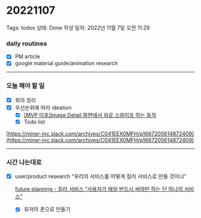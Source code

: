 # 20221107

Tags: todos
상태: Done
작성 일자: 2022년 11월 7일 오전 11:29

### daily routines

- [x]  PM article
- [x]  google material guide/animation research

---

### 오늘 해야 할 일

- [x]  회의 정리
- [x]  우선순위에 따라 ideation
    - [x]  [[MVP 이후]Image Detail 화면에서 위로 스와이프 하는 동작](%5BMVP%20%E1%84%8B%E1%85%B5%E1%84%92%E1%85%AE%5DImage%20Detail%20%E1%84%92%E1%85%AA%E1%84%86%E1%85%A7%E1%86%AB%E1%84%8B%E1%85%A6%E1%84%89%E1%85%A5%20%E1%84%8B%E1%85%B1%E1%84%85%E1%85%A9%20%E1%84%89%E1%85%B3%E1%84%8B%E1%85%AA%E1%84%8B%E1%85%B5%E1%84%91%E1%85%B3%20%E1%84%92%E1%85%A1%E1%84%82%20c0870d0591c444cfac04297c93e5f0e2.md)
    - [x]  Todo list

[https://miner-inc.slack.com/archives/C041EEX0MFH/p1667205614872409](https://miner-inc.slack.com/archives/C041EEX0MFH/p1667205614872409)

---

### 시간 나는대로

- [x]  user/product research “우리의 서비스를 어떻게 킬러 서비스로 만들 것이냐”
    
    [future planning - 킬러 서비스 “사용자가 매일 반드시 써야만 하는 단 하나의 서비스”](%F0%9F%91%A8%E2%80%8D%F0%9F%92%BBuse%20case%20research%20b9e3423e540c4656902d2bd9efb23bc9.md)
    
    - [x]  유저의 폰으로 만들기